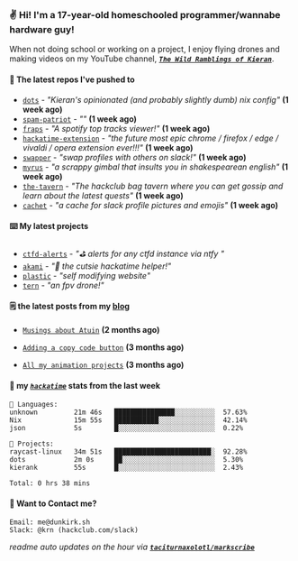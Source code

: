 ### ✌️ Hi! I'm a 17-year-old homeschooled programmer/wannabe hardware guy!

When not doing school or working on a project, I enjoy flying drones and making videos on my YouTube channel, [**_`The Wild Ramblings of Kieran`_**](https://youtube.com/@kieran.rambles).

#### 👷 The latest repos I've pushed to

- [`dots`](https://github.com/taciturnaxolotl/dots) - _"Kieran's opinionated (and probably slightly dumb) nix config"_ **(1 week ago)**
- [`spam-patriot`](https://github.com/taciturnaxolotl/spam-patriot) - _""_ **(1 week ago)**
- [`fraps`](https://github.com/taciturnaxolotl/fraps) - _"A spotify top tracks viewer!"_ **(1 week ago)**
- [`hackatime-extension`](https://github.com/taciturnaxolotl/hackatime-extension) - _"the future most epic chrome / firefox / edge / vivaldi / opera extension ever!!!"_ **(1 week ago)**
- [`swapper`](https://github.com/taciturnaxolotl/swapper) - _"swap profiles with others on slack!"_ **(1 week ago)**
- [`myrus`](https://github.com/taciturnaxolotl/myrus) - _"a scrappy gimbal that insults you in shakespearean english"_ **(1 week ago)**
- [`the-tavern`](https://github.com/taciturnaxolotl/the-tavern) - _"The hackclub bag tavern where you can get gossip and learn about the latest quests"_ **(1 week ago)**
- [`cachet`](https://github.com/taciturnaxolotl/cachet) - _"a cache for slack profile pictures and emojis"_ **(1 week ago)**

#### ⌨️ My latest projects

- [`ctfd-alerts`](https://github.com/taciturnaxolotl/ctfd-alerts) - _"⛳ alerts for any ctfd instance via ntfy "_
- [`akami`](https://github.com/taciturnaxolotl/akami) - _"🌷 the cutsie hackatime helper!"_
- [`plastic`](https://github.com/taciturnaxolotl/plastic) - _"self modifying website"_
- [`tern`](https://github.com/taciturnaxolotl/tern) - _"an fpv drone!"_

#### 🗒️ the latest posts from my [blog](https://dunkirk.sh)

- [`Musings about Atuin`](https://dunkirk.sh/blog/atuin/) **(2 months ago)**

- [`Adding a copy code button`](https://dunkirk.sh/blog/adding-a-copy-button/) **(3 months ago)**

- [`All my animation projects`](https://dunkirk.sh/blog/my-animations/) **(3 months ago)**



#### 📡 my [_`hackatime`_](https://waka.hackclub.com) stats from the last week

```text
💾 Languages:
unknown         21m 46s   ███████████████░░░░░░░░░░  57.63%
Nix             15m 55s   ███████████░░░░░░░░░░░░░░  42.14%
json            5s        █░░░░░░░░░░░░░░░░░░░░░░░░  0.22%

💼 Projects:
raycast-linux   34m 51s   ████████████████████████░  92.28%
dots            2m 0s     ██░░░░░░░░░░░░░░░░░░░░░░░  5.30%
kierank         55s       █░░░░░░░░░░░░░░░░░░░░░░░░  2.43%

Total: 0 hrs 38 mins
```

#### 📮 Want to Contact me?

```text
Email: me@dunkirk.sh
Slack: @krn (hackclub.com/slack)
```

_readme auto updates on the hour via [**`taciturnaxolotl/markscribe`**](https://github.com/taciturnaxolotl/markscribe)_
